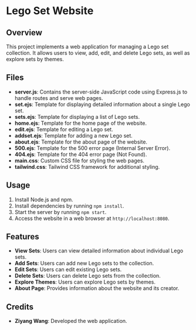 # Lego Set Website

## Overview
This project implements a web application for managing a Lego set collection. It allows users to view, add, edit, and delete Lego sets, as well as explore sets by themes.

## Files
- **server.js**: Contains the server-side JavaScript code using Express.js to handle routes and serve web pages.
- **set.ejs**: Template for displaying detailed information about a single Lego set.
- **sets.ejs**: Template for displaying a list of Lego sets.
- **home.ejs**: Template for the home page of the website.
- **edit.ejs**: Template for editing a Lego set.
- **addset.ejs**: Template for adding a new Lego set.
- **about.ejs**: Template for the about page of the website.
- **500.ejs**: Template for the 500 error page (Internal Server Error).
- **404.ejs**: Template for the 404 error page (Not Found).
- **main.css**: Custom CSS file for styling the web pages.
- **tailwind.css**: Tailwind CSS framework for additional styling.

## Usage
1. Install Node.js and npm.
2. Install dependencies by running `npm install`.
3. Start the server by running `npm start`.
4. Access the website in a web browser at `http://localhost:8080`.

## Features
- **View Sets**: Users can view detailed information about individual Lego sets.
- **Add Sets**: Users can add new Lego sets to the collection.
- **Edit Sets**: Users can edit existing Lego sets.
- **Delete Sets**: Users can delete Lego sets from the collection.
- **Explore Themes**: Users can explore Lego sets by themes.
- **About Page**: Provides information about the website and its creator.

## Credits
- **Ziyang Wang**: Developed the web application.
